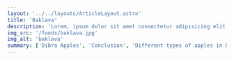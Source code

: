 ```yaml
---
layout: '../../layouts/ArticleLayout.astro'
title: 'Baklava'
description: 'Lorem, ipsum dolor sit amet consectetur adipisicing elit. Nobis quasi molestiae laudantium repellendus temporibus id'
img_src: '/foods/baklava.jpg'
img_alt: 'baklava'
summary: ['Dibra Apples', 'Conclusion', 'Different types of apples in Dibra']
---
```

